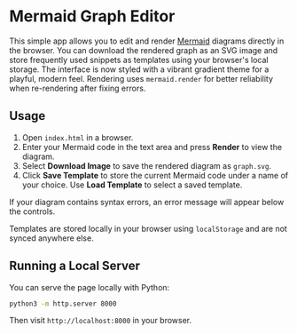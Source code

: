 # Mermaid Graph Editor


This simple app allows you to edit and render [Mermaid](https://mermaid-js.github.io/) diagrams directly in the browser. You can download the rendered graph as an SVG image and store frequently used snippets as templates using your browser's local storage. The interface is now styled with a vibrant gradient theme for a playful, modern feel. Rendering uses `mermaid.render` for better reliability when re-rendering after fixing errors.


## Usage

1. Open `index.html` in a browser.
2. Enter your Mermaid code in the text area and press **Render** to view the diagram.
3. Select **Download Image** to save the rendered diagram as `graph.svg`.
4. Click **Save Template** to store the current Mermaid code under a name of your choice. Use **Load Template** to select a saved template.

If your diagram contains syntax errors, an error message will appear below the controls.

Templates are stored locally in your browser using `localStorage` and are not synced anywhere else.

## Running a Local Server

You can serve the page locally with Python:

```bash
python3 -m http.server 8000
```

Then visit `http://localhost:8000` in your browser.
